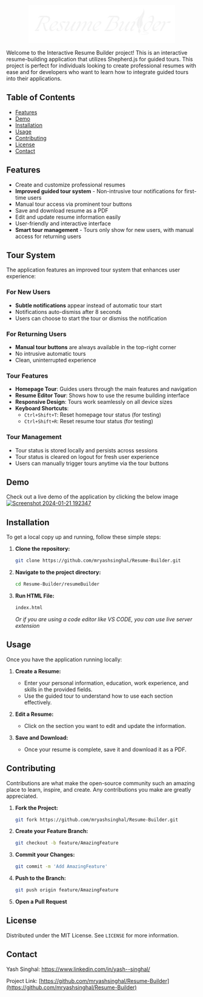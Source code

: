 <div align="center">
  <img src="./resumeBuilder/logo.svg" alt="Logo" height="100">
</div>


Welcome to the Interactive Resume Builder project! This is an interactive resume-building application that utilizes Shepherd.js for guided tours. This project is perfect for individuals looking to create professional resumes with ease and for developers who want to learn how to integrate guided tours into their applications.

## Table of Contents

- [Features](#features)
- [Demo](#demo)
- [Installation](#installation)
- [Usage](#usage)
- [Contributing](#contributing)
- [License](#license)
- [Contact](#contact)

## Features

- Create and customize professional resumes
- **Improved guided tour system** - Non-intrusive tour notifications for first-time users
- Manual tour access via prominent tour buttons
- Save and download resume as a PDF
- Edit and update resume information easily
- User-friendly and interactive interface
- **Smart tour management** - Tours only show for new users, with manual access for returning users

## Tour System

The application features an improved tour system that enhances user experience:

### For New Users
- **Subtle notifications** appear instead of automatic tour start
- Notifications auto-dismiss after 8 seconds
- Users can choose to start the tour or dismiss the notification

### For Returning Users
- **Manual tour buttons** are always available in the top-right corner
- No intrusive automatic tours
- Clean, uninterrupted experience

### Tour Features
- **Homepage Tour**: Guides users through the main features and navigation
- **Resume Editor Tour**: Shows how to use the resume building interface
- **Responsive Design**: Tours work seamlessly on all device sizes
- **Keyboard Shortcuts**: 
  - `Ctrl+Shift+T`: Reset homepage tour status (for testing)
  - `Ctrl+Shift+R`: Reset resume tour status (for testing)

### Tour Management
- Tour status is stored locally and persists across sessions
- Tour status is cleared on logout for fresh user experience
- Users can manually trigger tours anytime via the tour buttons

## Demo

Check out a live demo of the application by clicking the below image [![Screenshot 2024-01-21 192347](https://github.com/mryashsinghal/Resume-Builder/assets/152426138/54ac6a3e-031c-4065-9617-0d3273efd9b5)](https://youtu.be/upznrHXO-Dw?si=B1EpDP8iqVAwdYT6)

## Installation

To get a local copy up and running, follow these simple steps:

1. **Clone the repository:**
   ```sh
   git clone https://github.com/mryashsinghal/Resume-Builder.git
   ```
2. **Navigate to the project directory:**
   ```sh
   cd Resume-Builder/resumeBuilder
   ```
3. **Run HTML File:**
   ```sh
   index.html
   ```
   _Or if you are using a code editor like VS CODE, you can use live server extension_

## Usage

Once you have the application running locally:

1. **Create a Resume:**

   - Enter your personal information, education, work experience, and skills in the provided fields.
   - Use the guided tour to understand how to use each section effectively.

2. **Edit a Resume:**

   - Click on the section you want to edit and update the information.

3. **Save and Download:**
   - Once your resume is complete, save it and download it as a PDF.

## Contributing

Contributions are what make the open-source community such an amazing place to learn, inspire, and create. Any contributions you make are greatly appreciated.

1. **Fork the Project:**
   ```sh
   git fork https://github.com/mryashsinghal/Resume-Builder.git
   ```
2. **Create your Feature Branch:**
   ```sh
   git checkout -b feature/AmazingFeature
   ```
3. **Commit your Changes:**
   ```sh
   git commit -m 'Add AmazingFeature'
   ```
4. **Push to the Branch:**
   ```sh
   git push origin feature/AmazingFeature
   ```
5. **Open a Pull Request**

## License

Distributed under the MIT License. See `LICENSE` for more information.

## Contact

Yash Singhal: https://www.linkedin.com/in/yash--singhal/

Project Link: [https://github.com/mryashsinghal/Resume-Builder](https://github.com/mryashsinghal/Resume-Builder)
